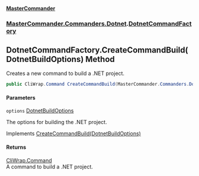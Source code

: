 #### [MasterCommander](MasterCommander.md 'MasterCommander')
### [MasterCommander.Commanders.Dotnet](MasterCommander.Commanders.Dotnet.md 'MasterCommander.Commanders.Dotnet').[DotnetCommandFactory](DotnetCommandFactory.md 'MasterCommander.Commanders.Dotnet.DotnetCommandFactory')

## DotnetCommandFactory.CreateCommandBuild(DotnetBuildOptions) Method

Creates a new command to build a .NET project.

```csharp
public CliWrap.Command CreateCommandBuild(MasterCommander.Commanders.Dotnet.CmdBuild.DotnetBuildOptions options);
```
#### Parameters

<a name='MasterCommander.Commanders.Dotnet.DotnetCommandFactory.CreateCommandBuild(MasterCommander.Commanders.Dotnet.CmdBuild.DotnetBuildOptions).options'></a>

`options` [DotnetBuildOptions](DotnetBuildOptions.md 'MasterCommander.Commanders.Dotnet.CmdBuild.DotnetBuildOptions')

The options for building the .NET project.

Implements [CreateCommandBuild(DotnetBuildOptions)](IDotnetCommandFactory.CreateCommandBuild(DotnetBuildOptions).md 'MasterCommander.Commanders.Dotnet.IDotnetCommandFactory.CreateCommandBuild(MasterCommander.Commanders.Dotnet.CmdBuild.DotnetBuildOptions)')

#### Returns
[CliWrap.Command](https://docs.microsoft.com/en-us/dotnet/api/CliWrap.Command 'CliWrap.Command')  
A command to build a .NET project.